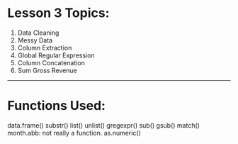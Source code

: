 # Lesson 3 Topics:

1. Data Cleaning
2. Messy Data
3. Column Extraction
4. Global Regular Expression
5. Column Concatenation
6. Sum Gross Revenue

---

# Functions Used:

data.frame()
substr()
list()
unlist()
gregexpr()
sub()
gsub()
match()
month.abb: not really a function.
as.numeric()